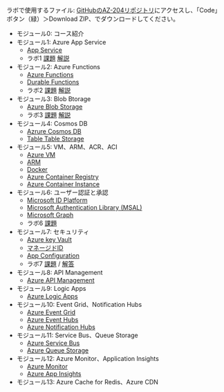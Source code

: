 ラボで使用するファイル: [GitHubのAZ-204リポジトリ](https://github.com/MicrosoftLearning/AZ-204Ja-DevelopingSolutionsforMicrosoftAzure)にアクセスし、「Code」ボタン（緑）＞Download ZIP、でダウンロードしてください。

- モジュール0: コース紹介
- モジュール1: Azure App Service
  - [App Service](mod01-01-appservice.md)
  - ラボ1 [課題](https://github.com/MicrosoftLearning/AZ-204JA-DevelopingSolutionsforMicrosoftAzure/blob/master/Instructions/Labs/AZ-204_01_lab.md) [解説](lab01.md)
- モジュール2: Azure Functions
  - [Azure Functions](mod02-01-functions.md)
  - [Durable Functions](mod02-02-durable-functions.md)
  - ラボ2 [課題](https://github.com/MicrosoftLearning/AZ-204JA-DevelopingSolutionsforMicrosoftAzure/blob/master/Instructions/Labs/AZ-204_02_lab.md) [解説](lab02.md)
- モジュール3: Blob Btorage
  - [Azure Blob Storage](mod03-01-blob.md)
  - ラボ3 [課題](https://github.com/MicrosoftLearning/AZ-204JA-DevelopingSolutionsforMicrosoftAzure/blob/master/Instructions/Labs/AZ-204_03_lab.md) [解説](lab03.md)
- モジュール4: Cosmos DB
  - [Azrure Cosmos DB](mod04-01-cosmosdb.md)
  - [Table Table Storage](mod04-02-table.md)
- モジュール5: VM、ARM、ACR、ACI
  - [Azure VM](mod05-01-vm.md)
  - [ARM](mod05-02-arm.md)
  - [Docker](mod05-03-docker.md)
  - [Azure Container Registry](mod05-04-acr.md)
  - [Azure Container Instance](mod05-05-aci.md)
- モジュール6: ユーザー認証と承認
  - [Microsoft ID Platform](mod06-01-idplatform.md)
  - [Microsoft Authentication Library (MSAL)](mod06-02-msal.md)
  - [Microsoft Graph](mod06-03-graph.md)
  - ラボ6 [課題](https://github.com/MicrosoftLearning/AZ-204JA-DevelopingSolutionsforMicrosoftAzure/blob/master/Instructions/Labs/AZ-204_06_lab.md)
- モジュール7: セキュリティ
  - [Azure key Vault](mod07-01-keyvault.md)
  - [マネージドID](mod07-02-managed-id.md)
  - [App Configuration](mod07-03-app-configuration.md)
  - ラボ7 [課題](https://github.com/MicrosoftLearning/AZ-204JA-DevelopingSolutionsforMicrosoftAzure/blob/master/Instructions/Labs/AZ-204_07_lab.md) / [解答](https://github.com/MicrosoftLearning/AZ-204JA-DevelopingSolutionsforMicrosoftAzure/blob/master/Instructions/Labs/AZ-204_07_lab_ak.md)
- モジュール8: API Management
  - [Azure API Management](mod08-01-apim.md)
- モジュール9: Logic Apps
  - [Azure Logic Apps](mod09-01-logicapp.md)
- モジュール10: Event Grid、Notification Hubs
  - [Azure Event Grid](mod10-01-eventgrid.md)
  - [Azure Event Hubs](mod10-02-eventhubs.md)
  - [Azure Notification Hubs](mod10-03-notification-hubs.md)
- モジュール11: Service Bus、Queue Storage
  - [Azure Service Bus](mod11-01-servicebus.md)
  - [Azure Queue Storage](mod11-02-queue.md)
- モジュール12: Azure Monitor、Application Insights
  - [Azure Monitor](mod12-01-monitor.md)
  - [Azure App Insights](mod12-02-appinsights.md)
- モジュール13: Azure Cache for Redis、Azure CDN

